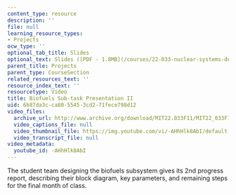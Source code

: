 ```yaml
---
content_type: resource
description: ''
file: null
learning_resource_types:
- Projects
ocw_type: ''
optional_tab_title: Slides
optional_text: Slides ([PDF - 1.8MB](/courses/22-033-nuclear-systems-design-project-fall-2011/resources/mit22_033f11_projp2biofuel))
parent_title: Projects
parent_type: CourseSection
related_resources_text: ''
resource_index_text: ''
resourcetype: Video
title: Biofuels Sub-task Presentation II
uid: 6b87da3c-ca80-5545-3cd2-71fece798d12
video_files:
  archive_url: http://www.archive.org/download/MIT22.033F11/MIT22_033F11_biofuels_300k.mp4
  video_captions_file: null
  video_thumbnail_file: https://img.youtube.com/vi/-AHhHlk8AbI/default.jpg
  video_transcript_file: null
video_metadata:
  youtube_id: -AHhHlk8AbI
---
```


The student team designing the biofuels subsystem gives its 2nd progress report, describing their block diagram, key parameters, and remaining steps for the final month of class.